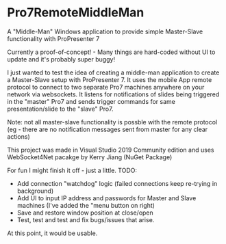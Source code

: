 # Pro7RemoteMiddleMan
A "Middle-Man" Windows application to provide simple Master-Slave functionality with ProPresenter 7

Currently a proof-of-concept! - Many things are hard-coded without UI to update and it's probably super buggy!

I just wanted to test the idea of creating a middle-man application to create a Master-Slave setup with ProPresenter 7.
It uses the mobile App remote protocol to connect to two separate Pro7 machines anywhere on your network via websockets.
It listens for notifications of slides being triggered in the "master" Pro7 and sends trigger commands for same presentation/slide to the "slave" Pro7.

Note: not all master-slave functionality is possble with the remote protocol (eg - there are no notification messages sent from master for any clear actions)

This project was made in Visual Studio 2019 Community edition and uses WebSocket4Net pacakge by Kerry Jiang (NuGet Package)


For fun I might finish it off - just a little.
TODO:
* Add connection "watchdog" logic (failed connections keep re-trying in background)
* Add UI to input IP address and passwords for Master and Slave machines (I've added the "menu button on right)
* Save and restore window position at close/open
* Test, test and test and fix bugs/issues that arise.

At this point, it would be usable.
